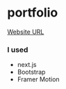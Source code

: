 # portfolio

[Website URL](https://portfolio-myothukha.vercel.app)

### I used

- next.js
- Bootstrap
- Framer Motion
